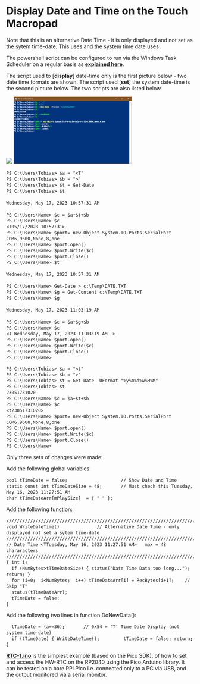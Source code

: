 # Display Date and Time on the Touch Macropad

Note that this is an alternative Date Time - it is only displayed and not set as the sytem time-date.
This uses <T  > and the system time date uses <t  >.

The powershell script can be configured to run via the Windows Task Scheduler on a regular basis as [**explained here**](https://www.partitionwizard.com/partitionmanager/automate-powershell-scripts.html). 

The script used to [**display**] date-time only is the first picture below - two date time formats are shown.
The script used [**set**] the system date-time is the second picture below. The two scripts are also listed below.

<p align="left">
<img src="images/SetDateTime1.png.jpg" height="180" /> 
<img src="images/SetDateTime2.png" height="180" /> 
</p>

``` 
PS C:\Users\Tobias> $a = "<T"
PS C:\Users\Tobias> $b = ">"
PS C:\Users\Tobias> $t = Get-Date
PS C:\Users\Tobias> $t

Wednesday, May 17, 2023 10:57:31 AM

PS C:\Users\Name> $c = $a+$t+$b
PS C:\Users\Name> $c
<T05/17/2023 10:57:31>
PS C:\Users\Name> $port= new-Object System.IO.Ports.SerialPort COM6,9600,None,8,one
PS C:\Users\Name> $port.open()
PS C:\Users\Name> $port.Write($c)
PS C:\Users\Name> $port.Close()
PS C:\Users\Name> $t

Wednesday, May 17, 2023 10:57:31 AM

PS C:\Users\Name> Get-Date > c:\Temp\DATE.TXT
PS C:\Users\Name> $g = Get-Content c:\Temp\DATE.TXT
PS C:\Users\Name> $g

Wednesday, May 17, 2023 11:03:19 AM

PS C:\Users\Name> $c = $a+$g+$b
PS C:\Users\Name> $c
<T Wednesday, May 17, 2023 11:03:19 AM  >
PS C:\Users\Name> $port.open()
PS C:\Users\Name> $port.Write($c)
PS C:\Users\Name> $port.Close()
PS C:\Users\Name>
``` 

``` 
PS C:\Users\Tobias> $a = "<t"
PS C:\Users\Tobias> $b = ">"
PS C:\Users\Tobias> $t = Get-Date -UFormat "%y%m%d%w%H%M"
PS C:\Users\Tobias> $t
23051731020
PS C:\Users\Name> $c = $a+$t+$b
PS C:\Users\Name> $c
<t23051731020>
PS C:\Users\Name> $port= new-Object System.IO.Ports.SerialPort COM6,9600,None,8,one
PS C:\Users\Name> $port.open()
PS C:\Users\Name> $port.Write($c)
PS C:\Users\Name> $port.Close()
PS C:\Users\Name>
``` 

Only three sets of changes were made:

Add the following global variables:
``` 
bool tTimeDate = false;                    // Show Date and Time
static const int tTimeDateSize = 48;       // Must check this Tuesday, May 16, 2023 11:27:51 AM
char tTimeDateArr[mPlaySize]  = { " " };      
``` 

Add the following function:
``` 
//////////////////////////////////////////////////////////////////////////////////////////////////////
void WriteDateTime()              // Alternative Date Time - only displayed not set a sytem time-date
//////////////////////////////////////////////////////////////////////////////////////////////////////
// Date Time <TTuesday, May 16, 2023 11:27:51 AM>   max = 48 chararacters 
///////////////////////////////////////////////////////////////////////////// 
{ int i; 
  if (NumBytes>tTimeDateSize) { status("Date Time Data too long..."); return; }               
  for (i=0;  i<NumBytes;  i++) tTimeDateArr[i] = RecBytes[i+1];    // Skip "T"               
  status(tTimeDateArr); 
  tTimeDate = false; 
}
``` 

Add the following two lines in function DoNewData():
``` 
  tTimeDate = (a==36);       // 0x54 = 'T' Time Date Display (not system time-date)
  if (tTimeDate) { WriteDateTime();         tTimeDate = false; return; }
``` 

[**RTC-1.ino**](RTC-1.ino) is the simplest example (based on the Pico SDK), of how to set and access the HW-RTC on the RP2040 using the Pico Arduino library.
It can be tested on a bare RPi Pico i.e. connected only to a PC via USB, and the output monitored via a serial monitor.
